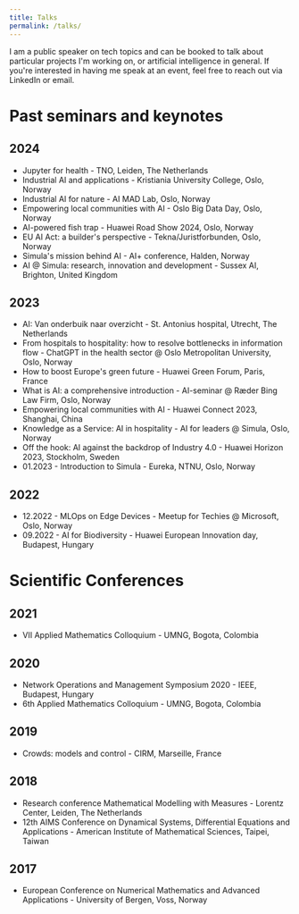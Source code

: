 ```yaml
---
title: Talks
permalink: /talks/
---
```


I am a public speaker on tech topics and can be booked to talk about particular projects I'm working on, or artificial intelligence in general. 
If you're interested in having me speak at an event, feel free to reach out via LinkedIn or email.

# Past seminars and keynotes
## 2024
 - Jupyter for health - TNO, Leiden, The Netherlands
 - Industrial AI and applications - Kristiania University College, Oslo, Norway
 - Industrial AI for nature - AI MAD Lab, Oslo, Norway
 - Empowering local communities with AI - Oslo Big Data Day, Oslo, Norway
 - AI-powered fish trap - Huawei Road Show 2024, Oslo, Norway
 - EU AI Act: a builder's perspective - Tekna/Juristforbunden, Oslo, Norway
 - Simula's mission behind AI - AI+ conference, Halden, Norway
 - AI @ Simula: research, innovation and development - Sussex AI, Brighton, United Kingdom

## 2023
 - AI: Van onderbuik naar overzicht - St. Antonius hospital, Utrecht, The Netherlands
 - From hospitals to hospitality: how to resolve bottlenecks in information flow - ChatGPT in the health sector @ Oslo Metropolitan University, Oslo, Norway
 - How to boost Europe's green future - Huawei Green Forum, Paris, France
 - What is AI: a comprehensive introduction - AI-seminar @ Ræder Bing Law Firm, Oslo, Norway
 - Empowering local communities with AI - Huawei Connect 2023, Shanghai, China
 - Knowledge as a Service: AI in hospitality - AI for leaders @ Simula, Oslo, Norway
 - Off the hook: AI against the backdrop of Industry 4.0 - Huawei Horizon 2023, Stockholm, Sweden
 - 01.2023 - Introduction to Simula - Eureka, NTNU, Oslo, Norway

## 2022
 - 12.2022 - MLOps on Edge Devices - Meetup for Techies @ Microsoft, Oslo, Norway
 - 09.2022 - AI for Biodiversity - Huawei European Innovation day, Budapest, Hungary

# Scientific Conferences

## 2021 
- VII Applied Mathematics Colloquium - UMNG, Bogota, Colombia

## 2020 
- Network Operations and Management Symposium 2020 - IEEE, Budapest, Hungary
- 6th Applied Mathematics Colloquium - UMNG, Bogota, Colombia

## 2019 
- Crowds: models and control - CIRM, Marseille, France

## 2018 
- Research conference Mathematical Modelling with Measures - Lorentz Center, Leiden, The Netherlands
- 12th AIMS Conference on Dynamical Systems, Differential Equations and Applications - American Institute of Mathematical Sciences, Taipei, Taiwan

## 2017
- European Conference on Numerical Mathematics and Advanced Applications - University of Bergen, Voss, Norway
